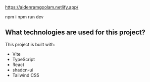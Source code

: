 https://aidenramgoolam.netlify.app/

npm i
npm run dev


## What technologies are used for this project?

This project is built with:

- Vite
- TypeScript
- React
- shadcn-ui
- Tailwind CSS
